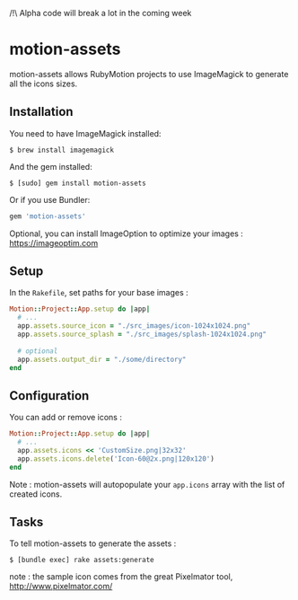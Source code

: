 /!\ Alpha code will break a lot in the coming week


# motion-assets

motion-assets allows RubyMotion projects to use ImageMagick to generate all the icons sizes.


## Installation

You need to have ImageMagick installed: 

```
$ brew install imagemagick
```

And the gem installed: 

```
$ [sudo] gem install motion-assets
```

Or if you use Bundler:

```ruby
gem 'motion-assets'
```

Optional, you can install ImageOption to optimize your images : https://imageoptim.com


## Setup

In the `Rakefile`, set paths for your base images :

```ruby
Motion::Project::App.setup do |app|
  # ...
  app.assets.source_icon = "./src_images/icon-1024x1024.png"
  app.assets.source_splash = "./src_images/splash-1024x1024.png"
  
  # optional
  app.assets.output_dir = "./some/directory"
end
```

## Configuration

You can add or remove icons :

```ruby
Motion::Project::App.setup do |app|
  # ...
  app.assets.icons << 'CustomSize.png|32x32'
  app.assets.icons.delete('Icon-60@2x.png|120x120')
end
```

Note : motion-assets will autopopulate your `app.icons` array with the list of created icons.

## Tasks

To tell motion-assets to generate the assets :

```
$ [bundle exec] rake assets:generate
```


note : the sample icon comes from the great Pixelmator tool, http://www.pixelmator.com/
